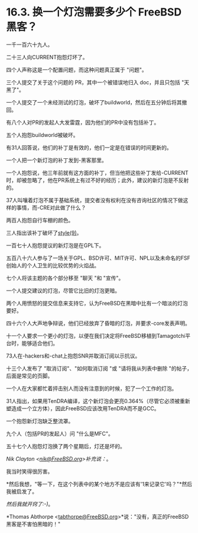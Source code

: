 # 16.3. 换一个灯泡需要多少个 FreeBSD 黑客？

一千一百六十九人。

二十三人向CURRENT抱怨灯坏了。

四个人声称这是一个配置问题，而这种问题真正属于 "问题"。

三个人提交了关于这个问题的 PR，其中一个被错误地归入 doc，并且只包括 "天黑了"。

一个人提交了一个未经测试的灯泡，破坏了buildworld，然后在五分钟后将其撤回。

有八个人对PR的发起人大发雷霆，因为他们的PR中没有包括补丁。

五个人抱怨buildworld被破坏。

有31人回答说，他们的补丁是有效的，他们一定是在错误的时间更新的。

一个人把一个新灯泡的补丁发到-黑客那里。

一个人抱怨说，他三年前就有这方面的补丁，但当他把这些补丁发给-CURRENT时，却被忽略了，他在PR系统上有过不好的经历；此外，建议的新灯泡是不反射的。

37人叫嚷着灯泡不属于基础系统，提交者没有权利在没有咨询社区的情况下做这样的事情，而-CRE对此做了什么？

两百人抱怨自行车棚的颜色。

三人指出该补丁破坏了[style(9)](https://www.freebsd.org/cgi/man.cgi?query=style&sektion=9&format=html)。

一百七十人抱怨提议的新灯泡是在GPL下。

五百八十六人参与了一场关于GPL、BSD许可、MIT许可、NPL以及未命名的FSF创始人的个人卫生的比较优势的火焰战。

七个人将该主题的各个部分移至 "聊天 "和 "宣传"。

一个人提交建议的灯泡，尽管它比旧的灯泡更暗。

两个人用愤怒的提交信息来支持它，认为FreeBSD在黑暗中比有一个暗淡的灯泡要好。

四十六个人大声地争辩说，他们已经放弃了昏暗的灯泡，并要求-core发表声明。

十一个人要求一个更小的灯泡，以便在我们决定将FreeBSD移植到Tamagotchi平台时，能够适合他们。

73人在-hackers和-chat上抱怨SNR并取消订阅以示抗议。

十三个人发布了 "取消订阅"、"如何取消订阅 "或 "请将我从列表中删除 "的帖子，后面是常见的页脚。

一个人在大家都忙着抨击别人而没有注意到的时候，犯了一个工作的灯泡。

31人指出，如果用TenDRA编译，这个新灯泡会更亮0.364%（尽管它必须被重新塑造成一个立方体），因此FreeBSD应该改用TenDRA而不是GCC。

一个抱怨新灯泡缺乏整流罩。

九个人（包括PR的发起人）问 "什么是MFC"。

五十七个人抱怨灯泡换了两个星期后，灯还是坏的。

*Nik Clayton <[nik@FreeBSD.org](mailto:nik@FreeBSD.org)>补充说：*。

我当时笑得很厉害。

*然后我想，"等一下，在这个列表中的某个地方不是应该有'1来记录它'吗？"*然后我被启发了。

*然后我就开窍了:-)*。

*Thomas Abthorpe <[tabthorpe@FreeBSD.org](mailto:tabthorpe@FreeBSD.org)>*说："没有，真正的FreeBSD黑客是不害怕黑暗的！"
